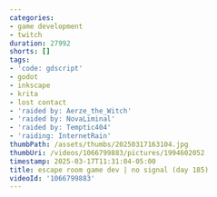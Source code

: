 ```yaml
---
categories:
- game development
- twitch
duration: 27992
shorts: []
tags:
- 'code: gdscript'
- godot
- inkscape
- krita
- lost contact
- 'raided by: Aerze_the_Witch'
- 'raided by: NovaLiminal'
- 'raided by: Temptic404'
- 'raiding: InternetRain'
thumbPath: /assets/thumbs/20250317163104.jpg
thumbUri: /videos/1066799883/pictures/1994602052
timestamp: 2025-03-17T11:31:04-05:00
title: escape room game dev | no signal (day 185)
videoId: '1066799883'
---
```

